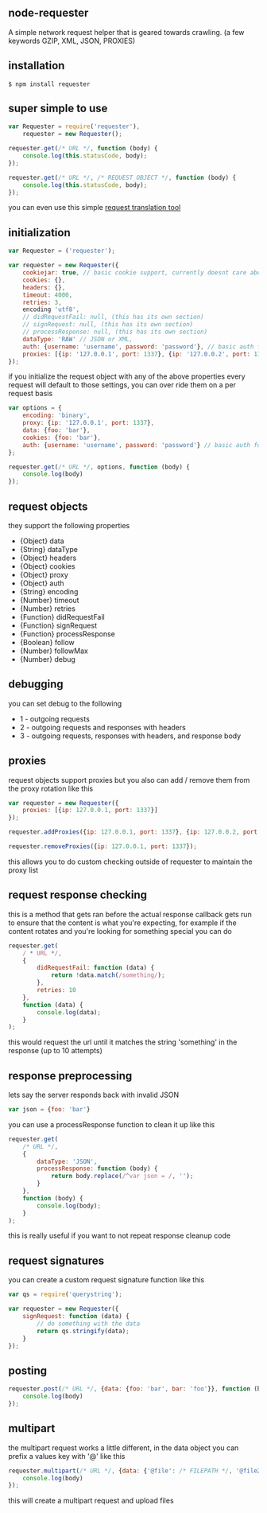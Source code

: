 ## node-requester

A simple network request helper that is geared towards crawling. (a few keywords GZIP, XML, JSON, PROXIES)

## installation

    $ npm install requester

## super simple to use

```javascript
var Requester = require('requester'),
	requester = new Requester();

requester.get(/* URL */, function (body) {
	console.log(this.statusCode, body);
});

requester.get(/* URL */, /* REQUEST_OBJECT */, function (body) {
	console.log(this.statusCode, body);
});
```

you can even use this simple [request translation tool](http://codepen.io/icodeforlove/full/nKuwa)

## initialization

```javascript
var Requester = ('requester');

var requester = new Requester({
	cookiejar: true, // basic cookie support, currently doesnt care about domain or path rules
	cookies: {},
	headers: {},
	timeout: 4000,
	retries: 3,
	encoding 'utf8',
	// didRequestFail: null, (this has its own section)
	// signRequest: null, (this has its own section)
	// processResponse: null, (this has its own section)
	dataType: 'RAW' // JSON or XML,
	auth: {username: 'username', password: 'password'}, // basic auth for all requests
	proxies: [{ip: '127.0.0.1', port: 1337}, {ip: '127.0.0.2', port: 1337}, {ip: '127.0.0.3', port: 1337}] // rotating proxy array
});
```

if you initialize the request object with any of the above properties every request will default to those settings, you can over ride them on a per request basis

```javascript
var options = {
	encoding: 'binary',
	proxy: {ip: '127.0.0.1', port: 1337},
	data: {foo: 'bar'},
	cookies: {foo: 'bar'},
	auth: {username: 'username', password: 'password'} // basic auth for request
};

requester.get(/* URL */, options, function (body) {
	console.log(body)
});
```
## request objects

they support the following properties
* {Object} data 
* {String} dataType
* {Object} headers
* {Object} cookies
* {Object} proxy
* {Object} auth
* {String} encoding
* {Number} timeout
* {Number} retries
* {Function} didRequestFail
* {Function} signRequest
* {Function} processResponse
* {Boolean} follow
* {Number} followMax
* {Number} debug

## debugging

you can set debug to the following
* 1 - outgoing requests 
* 2 - outgoing requests and responses with headers
* 3 - outgoing requests, responses with headers, and response body

## proxies

request objects support proxies but you also can add / remove them from the proxy rotation like this

```javascript
var requester = new Requester({
	proxies: [{ip: 127.0.0.1, port: 1337}]
});

requester.addProxies({ip: 127.0.0.1, port: 1337}, {ip: 127.0.0.2, port: 1337}, {ip: 127.0.0.1, port: 1337, auth: {username: 'foo', password: 'bar'}});

requester.removeProxies({ip: 127.0.0.1, port: 1337});
```

this allows you to do custom checking outside of requester to maintain the proxy list

## request response checking

this is a method that gets ran before the actual response callback gets run to ensure that the content is what you're expecting, for example if the content rotates and you're looking for something special you can do

```javascript
requester.get(
	/ * URL */,
	{
		didRequestFail: function (data) {
			return !data.match(/something/);
		},
		retries: 10
	},
	function (data) {
		console.log(data);
	}
);
```

this would request the url until it matches the string 'something' in the response (up to 10 attempts)

## response preprocessing

lets say the server responds back with invalid JSON

```javascript
var json = {foo: 'bar'}
```
you can use a processResponse function to clean it up like this

```javascript
requester.get(
	/* URL */,
	{
		dataType: 'JSON',
		processResponse: function (body) {
			return body.replace(/^var json = /, '');
		}
	},
	function (body) {
		console.log(body);
	}
);
```

this is really useful if you want to not repeat response cleanup code

## request signatures

you can create a custom request signature function like this

```javascript
var qs = require('querystring');

var requester = new Requester({
	signRequest: function (data) {
		// do something with the data
		return qs.stringify(data);
	}
});
```

## posting

```javascript
requester.post(/* URL */, {data: {foo: 'bar', bar: 'foo'}}, function (body) {
	console.log(body)
});
```

## multipart

the multipart request works a little different, in the data object you can prefix a values key with '@' like this

```javascript
requester.multipart(/* URL */, {data: {'@file': /* FILEPATH */, '@file2': /* FILEPATH */, bar: 'foo'}}, function (body) {
	console.log(body)
});
```

this will create a multipart request and upload files
